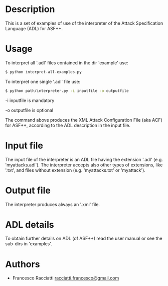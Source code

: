 Description
============
This is a set of examples of use of the interpreter of the Attack Specification Language (ADL) for ASF++.
 

Usage
=====
To interpret all '.adl' files contained in the dir 'example' use:

``` sh
$ python interpret-all-examples.py
```

To interpret one single '.adl' file use:

``` sh
$ python path/interpreter.py -i inputfile -o outputfile
```
-i inputfile is mandatory

-o outputfile is optional

The command above produces the XML Attack Configuration File (aka ACF) for ASF++, according to the ADL description in the input file.


Input file
==========
The input file of the interpreter is an ADL file having the extension '.adl' (e.g. 'myattacks.adl').
The interpreter accepts also other types of extensions, like '.txt', and files without extension (e.g. 'myattacks.txt' or 'myattack').


Output file
===========
The interpreter produces always an '.xml' file.


ADL details
===========
To obtain further details on ADL (of ASF++) read the user manual or see the sub-dirs in 'examples'.


Authors
=======
+ Francesco Racciatti  	<racciatti.francesco@gmail.com>
